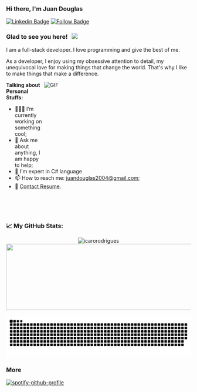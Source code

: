 ### Hi there, I'm Juan Douglas

[![Linkedin Badge](https://img.shields.io/badge/-LinkedIn-0e76a8?style=flat-square&logo=Linkedin&logoColor=white)](https://www.linkedin.com/in/juan-douglas-lima-da-silva-454846209)
[![Follow Badge](https://img.shields.io/badge/-Facebook-0088cc?style=flat-square&logo=Facebook&logoColor=white)](https://www.facebook.com/JuanGamer076/)

### Glad to see you here! &nbsp; ![](https://visitor-badge.glitch.me/badge?page_id=JuanDouglas.JuanDouglas)

I am a full-stack developer. I love programming and give the best of me.

As a developer, I enjoy using my obsessive attention to detail, my unequivocal love for making things that change the world. That's why I like to make things that make a difference.

  <img align="right" alt="GIF" src="https://github.com/abhisheknaiidu/abhisheknaiidu/blob/master/code.gif?raw=true" width="400" height="220" />
  

**Talking about Personal Stuffs:**

- 👨🏻‍💻 I’m currently working on something cool;
- 💬 Ask me about anything, I am happy to help;  
- 🚀 I'm expert in C# language
- 📫 How to reach me: juandouglas2004@gmail.com;
- 📝 [Contact Resume](https://flow.page/juandouglas).

</br>
</br>
</br>


### 📈 **My GitHub Stats:**

<p>
  <p align="center"> <img src="https://github-readme-stats.vercel.app/api?username=JuanDouglas&show_icons=true&theme=gotham" alt="icarorodrigues" />
  <img height="180em" width="700em" src="https://github-readme-stats.vercel.app/api/top-langs/?username=JuanDouglas&show_icons=true&theme=gotham&hide_border=false&layout=compact&langs_count=40"/>
</p>

![Snake animation](https://raw.githubusercontent.com/JuanDouglas/JuanDouglas/main/github-contribution-grid-snake.svg)

### More
[![spotify-github-profile](https://spotify-github-profile.vercel.app/api/view?uid=wydphbgfhpscj4o14fwbgi3gd&cover_image=true&theme=novatorem&show_offline=false&background_color=121212&bar_color=53b14f&bar_color_cover=true)](https://github.com/kittinan/spotify-github-profile)
